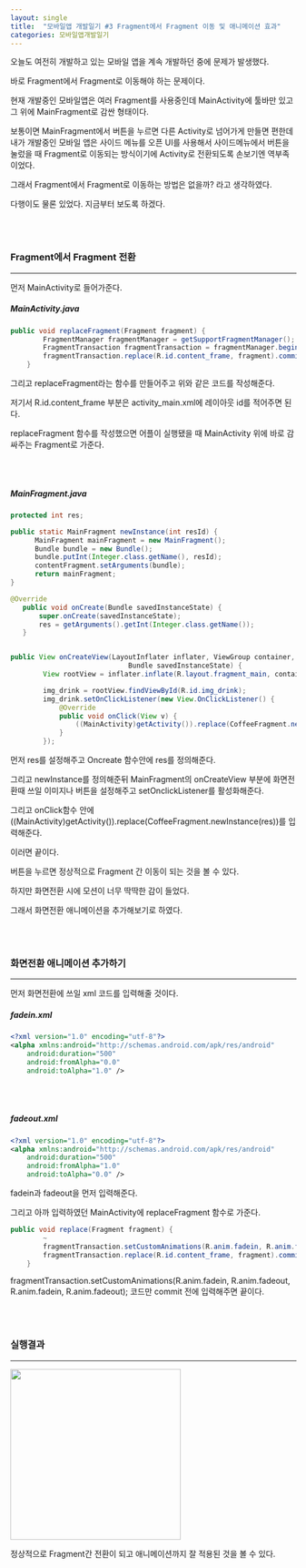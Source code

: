 ```yaml
---
layout: single
title:  "모바일앱 개발일기 #3 Fragment에서 Fragment 이동 및 애니메이션 효과"
categories: 모바일앱개발일기
---
```


오늘도 여전히 개발하고 있는 모바일 앱을 계속 개발하던 중에 문제가 발생했다.

바로 Fragment에서 Fragment로 이동해야 하는 문제이다.

현재 개발중인 모바일앱은 여러 Fragment를 사용중인데 MainActivity에 툴바만 있고 그 위에 MainFragment로 감싼 형태이다. 

보통이면 MainFragment에서 버튼을 누르면 다른 Activity로 넘어가게 만들면 편한데 내가 개발중인 모바일 앱은 사이드 메뉴를 오픈 UI를 사용해서 사이드메뉴에서 버튼을 눌렀을 때 Fragment로 이동되는 방식이기에 Activity로 전환되도록 손보기엔 역부족이었다.

그래서 Fragment에서 Fragment로 이동하는 방법은 없을까? 라고 생각하였다.

다행이도 물론 있었다. 지금부터 보도록 하겠다.

 <br/><br/>

  

### Fragment에서 Fragment 전환

---

먼저 MainActivity로 들어가준다.

##### MainActivity.java

```java
public void replaceFragment(Fragment fragment) {
        FragmentManager fragmentManager = getSupportFragmentManager();
        FragmentTransaction fragmentTransaction = fragmentManager.beginTransaction();
        fragmentTransaction.replace(R.id.content_frame, fragment).commit();
    }
```

그리고 replaceFragment라는 함수를 만들어주고 위와 같은 코드를 작성해준다. 

저기서 R.id.content_frame 부분은 activity_main.xml에 레이아웃 id를 적어주면 된다.

replaceFragment 함수를 작성했으면 어플이 실행됐을 때  MainActivity 위에 바로 감싸주는 Fragment로 가준다.

<br/><br/>

##### MainFragment.java

```java
protected int res;

public static MainFragment newInstance(int resId) {
      MainFragment mainFragment = new MainFragment();
      Bundle bundle = new Bundle();
      bundle.putInt(Integer.class.getName(), resId);
      contentFragment.setArguments(bundle);
      return mainFragment;
}

@Override
   public void onCreate(Bundle savedInstanceState) {
       super.onCreate(savedInstanceState);
       res = getArguments().getInt(Integer.class.getName());
   }


public View onCreateView(LayoutInflater inflater, ViewGroup container,
                             Bundle savedInstanceState) {
        View rootView = inflater.inflate(R.layout.fragment_main, container, false);

        img_drink = rootView.findViewById(R.id.img_drink);
        img_drink.setOnClickListener(new View.OnClickListener() {
            @Override
            public void onClick(View v) {
                ((MainActivity)getActivity()).replace(CoffeeFragment.newInstance(res));
            }
        });

```

먼저 res를 설정해주고 Oncreate 함수안에 res를 정의해준다.

그리고 newInstance를 정의해준뒤 MainFragment의 onCreateView 부분에 화면전환때 쓰일 이미지나 버튼을 설정해주고 setOnclickListener를 활성화해준다.

그리고 onClick함수 안에 ((MainActivity)getActivity()).replace(CoffeeFragment.newInstance(res))를 입력해준다.

이러면 끝이다.

버튼을 누르면 정상적으로 Fragment 간 이동이 되는 것을 볼 수 있다.

하지만 화면전환 시에 모션이 너무 딱딱한 감이 들었다.

그래서 화면전환 애니메이션을 추가해보기로 하였다.

<br/><br/>



### 화면전환 애니메이션 추가하기

---

먼저 화면전환에 쓰일 xml 코드를 입력해줄 것이다.

##### fadein.xml

```xml
<?xml version="1.0" encoding="utf-8"?>
<alpha xmlns:android="http://schemas.android.com/apk/res/android"
    android:duration="500"
    android:fromAlpha="0.0"
    android:toAlpha="1.0" />


```

  <br/><br/>

##### fadeout.xml

```xml
<?xml version="1.0" encoding="utf-8"?>
<alpha xmlns:android="http://schemas.android.com/apk/res/android"
    android:duration="500"
    android:fromAlpha="1.0"
    android:toAlpha="0.0" />
```



fadein과 fadeout을 먼저 입력해준다. 

그리고 아까 입력하였던 MainActivity에 replaceFragment 함수로 가준다.

```java
public void replace(Fragment fragment) {
        ~
        fragmentTransaction.setCustomAnimations(R.anim.fadein, R.anim.fadeout, R.anim.fadein, R.anim.fadeout);
        fragmentTransaction.replace(R.id.content_frame, fragment).commit();
    }
```

fragmentTransaction.setCustomAnimations(R.anim.fadein, R.anim.fadeout, R.anim.fadein, R.anim.fadeout); 코드만 commit 전에 입력해주면 끝이다.

  <br/><br/>

### 실행결과

---

<img src="https://user-images.githubusercontent.com/69960282/126859870-0ff4f948-53e5-40f4-b463-f6100d81ef6d.gif" width=300>

정상적으로 Fragment간 전환이 되고 애니메이션까지 잘 적용된 것을 볼 수 있다.
